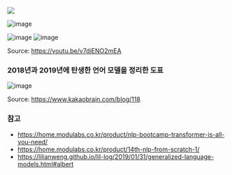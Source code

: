 ![](https://drive.google.com/uc?export=view&id={id})

![image](https://miro.medium.com/max/1400/1*IdLJIaaandrB_aR_2ZCnlg.jpeg)


![image](https://drive.google.com/uc?export=view&id=1eG_6zJqpL-87Zye7RxMDh_2JhO2in0SS)
![image](https://drive.google.com/uc?export=view&id=1VOiwSZQClgZL0WZ8oixZgMwJtIsNQmzk)

Source: https://youtu.be/v7diENO2mEA

### 2018년과 2019년에 탄생한 언어 모델을 정리한 도표
![image](http://t1.kakaocdn.net/braincloud/homepage/article_image/53449121-1870-4c8c-9ad9-91840b9263d0.png)

Source: https://www.kakaobrain.com/blog/118


### 참고
* https://home.modulabs.co.kr/product/nlp-bootcamp-transformer-is-all-you-need/
* https://home.modulabs.co.kr/product/14th-nlp-from-scratch-1/
* https://lilianweng.github.io/lil-log/2019/01/31/generalized-language-models.html#albert
